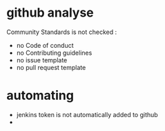 # github analyse
Community Standards is not checked : 
* no  Code of conduct
* no Contributing guidelines
* no issue template
* no pull request template
# automating 
* jenkins token is not automatically added to github
* 